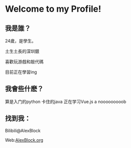 # Welcome to my Profile!

## 我是誰？

24歲，是學生。

土生土長的深圳銀

喜歡玩游戲和敲代碼

目前正在學習ing

## 我會些什麽？
算是入门的python
卡住的java
正在学习Vue.js
a nooooooooob

## 找到我：

Bilibili@AlexBlock

Web:[AlexBlock.org](AlexBlock.org)

